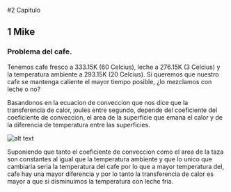#2 Capitulo
 
## 1 Mike
 
### Problema del cafe.
 
Tenemos cafe fresco a 333.15K (60 Celcius), leche a 276.15K (3 Celcius) y la temperatura ambiente a 293.15K (20 Celcius).
Si queremos que nuestro cafe se mantenga caliente el mayor tiempo posible, ¿lo mezclamos con leche o no? 

Basandonos en la ecuacion de conveccion que nos dice que la transferencia de calor, joules entre segundo, depende del coeficiente del coeficiente de conveccion, el area de la superficie que emana el calor y de la diferencia de temperatura entre las superficies.

![alt text](https://cloud.githubusercontent.com/assets/16884665/12985909/9b41dc80-d0a9-11e5-8495-c966cd1c839a.png "Ecuacion de conveccion")

Suponiendo que tanto el coeficiente de conveccion como el area de la taza son constantes al igual que la temperatura ambiente y que lo unico que cambiaria seria la temperatura del cafe por lo que a mayor temperatura del, cafe hay una mayor diferencia y por lo tanto la transferencia de calor es mayor a que si disminuimos la temperatura con leche fria.



 

